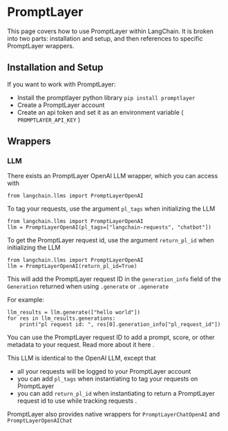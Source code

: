#  PromptLayer

This page covers how to use PromptLayer within LangChain. It is broken into two parts: installation and setup, and then references to specific PromptLayer
wrappers.

##  Installation and Setup  ​

If you want to work with PromptLayer:

  * Install the promptlayer python library ` pip install promptlayer `
  * Create a PromptLayer account 
  * Create an api token and set it as an environment variable ( ` PROMPTLAYER_API_KEY ` ) 

##  Wrappers  ​

###  LLM  ​

There exists an PromptLayer OpenAI LLM wrapper, which you can access with

    
    
    from langchain.llms import PromptLayerOpenAI  
    

To tag your requests, use the argument ` pl_tags ` when initializing the LLM

    
    
    from langchain.llms import PromptLayerOpenAI  
    llm = PromptLayerOpenAI(pl_tags=["langchain-requests", "chatbot"])  
    

To get the PromptLayer request id, use the argument ` return_pl_id ` when initializing the LLM

    
    
    from langchain.llms import PromptLayerOpenAI  
    llm = PromptLayerOpenAI(return_pl_id=True)  
    

This will add the PromptLayer request ID in the ` generation_info ` field of the ` Generation ` returned when using ` .generate ` or ` .agenerate `

For example:

    
    
    llm_results = llm.generate(["hello world"])  
    for res in llm_results.generations:  
        print("pl request id: ", res[0].generation_info["pl_request_id"])  
    

You can use the PromptLayer request ID to add a prompt, score, or other metadata to your request.  Read more about it here  .

This LLM is identical to the OpenAI LLM, except that

  * all your requests will be logged to your PromptLayer account 
  * you can add ` pl_tags ` when instantiating to tag your requests on PromptLayer 
  * you can add ` return_pl_id ` when instantiating to return a PromptLayer request id to use while tracking requests  . 

PromptLayer also provides native wrappers for  ` PromptLayerChatOpenAI ` and ` PromptLayerOpenAIChat `